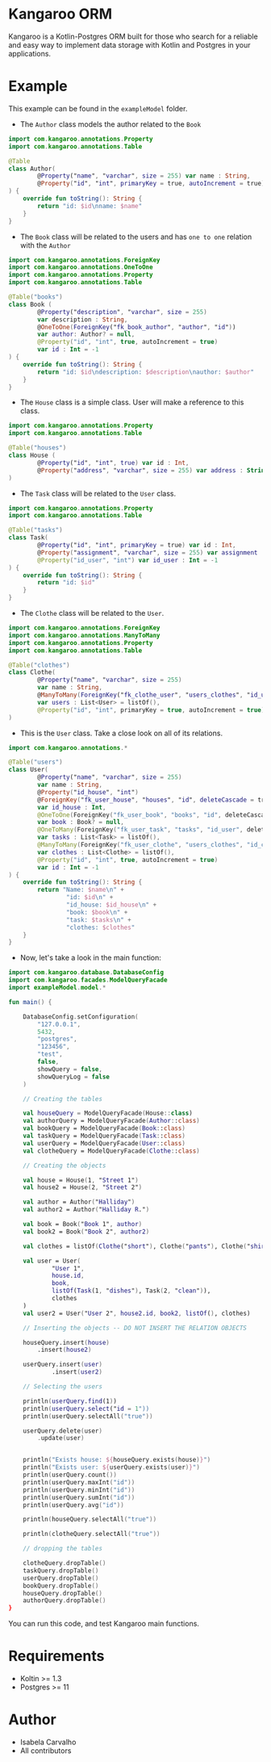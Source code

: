 # Kangaroo ORM

Kangaroo is a Kotlin-Postgres ORM built for those who search for a reliable and easy way to implement 
data storage with Kotlin and Postgres in your applications.

# Example

This example can be found in the `exampleModel` folder.

* The `Author` class models the author related to the `Book`

```kotlin
import com.kangaroo.annotations.Property
import com.kangaroo.annotations.Table

@Table
class Author(
        @Property("name", "varchar", size = 255) var name : String,
        @Property("id", "int", primaryKey = true, autoIncrement = true) var id : Int = -1
) {
    override fun toString(): String {
        return "id: $id\nname: $name"
    }
}
```

* The `Book` class will be related to the users and has `one to one` relation with the `Author`

```kotlin
import com.kangaroo.annotations.ForeignKey
import com.kangaroo.annotations.OneToOne
import com.kangaroo.annotations.Property
import com.kangaroo.annotations.Table

@Table("books")
class Book (
        @Property("description", "varchar", size = 255)
        var description : String,
        @OneToOne(ForeignKey("fk_book_author", "author", "id"))
        var author: Author? = null,
        @Property("id", "int", true, autoIncrement = true)
        var id : Int = -1
) {
    override fun toString(): String {
        return "id: $id\ndescription: $description\nauthor: $author"
    }
}
```

* The `House` class is a simple class. User will make a reference to this class.

```kotlin
import com.kangaroo.annotations.Property
import com.kangaroo.annotations.Table

@Table("houses")
class House (
        @Property("id", "int", true) var id : Int,
        @Property("address", "varchar", size = 255) var address : String
)
```

* The `Task` class will be related to the `User` class.

```kotlin
import com.kangaroo.annotations.Property
import com.kangaroo.annotations.Table

@Table("tasks")
class Task(
        @Property("id", "int", primaryKey = true) var id : Int,
        @Property("assignment", "varchar", size = 255) var assignment : String,
        @Property("id_user", "int") var id_user : Int = -1
) {
    override fun toString(): String {
        return "id: $id"
    }
}
```

* The `Clothe` class will be related to the `User`.

```kotlin
import com.kangaroo.annotations.ForeignKey
import com.kangaroo.annotations.ManyToMany
import com.kangaroo.annotations.Property
import com.kangaroo.annotations.Table

@Table("clothes")
class Clothe(
        @Property("name", "varchar", size = 255)
        var name : String,
        @ManyToMany(ForeignKey("fk_clothe_user", "users_clothes", "id_user", deleteCascade = true))
        var users : List<User> = listOf(),
        @Property("id", "int", primaryKey = true, autoIncrement = true) var id : Int = -1
)
```

* This is the `User` class. Take a close look on all of its relations.

```kotlin
import com.kangaroo.annotations.*

@Table("users")
class User(
        @Property("name", "varchar", size = 255)
        var name : String,
        @Property("id_house", "int")
        @ForeignKey("fk_user_house", "houses", "id", deleteCascade = true)
        var id_house : Int,
        @OneToOne(ForeignKey("fk_user_book", "books", "id", deleteCascade = true))
        var book : Book? = null,
        @OneToMany(ForeignKey("fk_user_task", "tasks", "id_user", deleteCascade = true))
        var tasks : List<Task> = listOf(),
        @ManyToMany(ForeignKey("fk_user_clothe", "users_clothes", "id_clothe", deleteCascade = true))
        var clothes : List<Clothe> = listOf(),
        @Property("id", "int", true, autoIncrement = true)
        var id : Int = -1
) {
    override fun toString(): String {
        return "Name: $name\n" +
                "id: $id\n" +
                "id_house: $id_house\n" +
                "book: $book\n" +
                "task: $tasks\n" +
                "clothes: $clothes"
    }
}
```

* Now, let's take a look in the main function:

```kotlin
import com.kangaroo.database.DatabaseConfig
import com.kangaroo.facades.ModelQueryFacade
import exampleModel.model.*

fun main() {

    DatabaseConfig.setConfiguration(
        "127.0.0.1",
        5432,
        "postgres",
        "123456",
        "test",
        false,
        showQuery = false,
        showQueryLog = false
    )

    // Creating the tables

    val houseQuery = ModelQueryFacade(House::class)
    val authorQuery = ModelQueryFacade(Author::class)
    val bookQuery = ModelQueryFacade(Book::class)
    val taskQuery = ModelQueryFacade(Task::class)
    val userQuery = ModelQueryFacade(User::class)
    val clotheQuery = ModelQueryFacade(Clothe::class)

    // Creating the objects

    val house = House(1, "Street 1")
    val house2 = House(2, "Street 2")

    val author = Author("Halliday")
    val author2 = Author("Halliday R.")

    val book = Book("Book 1", author)
    val book2 = Book("Book 2", author2)

    val clothes = listOf(Clothe("short"), Clothe("pants"), Clothe("shirt"))

    val user = User(
            "User 1",
            house.id,
            book,
            listOf(Task(1, "dishes"), Task(2, "clean")),
            clothes
    )
    val user2 = User("User 2", house2.id, book2, listOf(), clothes)

    // Inserting the objects -- DO NOT INSERT THE RELATION OBJECTS

    houseQuery.insert(house)
        .insert(house2)

    userQuery.insert(user)
            .insert(user2)

    // Selecting the users

    println(userQuery.find(1))
    println(userQuery.select("id = 1"))
    println(userQuery.selectAll("true"))

    userQuery.delete(user)
        .update(user)


    println("Exists house: ${houseQuery.exists(house)}")
    println("Exists user: ${userQuery.exists(user)}")
    println(userQuery.count())
    println(userQuery.maxInt("id"))
    println(userQuery.minInt("id"))
    println(userQuery.sumInt("id"))
    println(userQuery.avg("id"))

    println(houseQuery.selectAll("true"))

    println(clotheQuery.selectAll("true"))

    // dropping the tables

    clotheQuery.dropTable()
    taskQuery.dropTable()
    userQuery.dropTable()
    bookQuery.dropTable()
    houseQuery.dropTable()
    authorQuery.dropTable()
}
```

You can run this code, and test Kangaroo main functions.

# Requirements

* Koltin >= 1.3
* Postgres >= 11

# Author

* Isabela Carvalho
* All contributors
